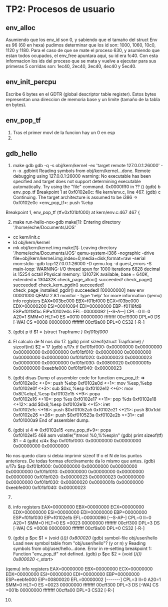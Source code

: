 TP2: Procesos de usuario
========================

env_alloc
---------

Asumiendo que los env_id son 0, y sabiendo que el tamaño del struct Env es 96 (60 en hexa)
pudimos determinar que los id son: 1000, 1060, 10c0, 1120 y 1180.
Para el caso de que se mate el proceso 630, y asumiendo que estan todos ocupados, el env_free
apuntara aqui, su id era fc40. Con esta informacion los ids del proceso que se mata y vuelve a
ejecutar para sus primeras 5 corridas son: 1ec40, 2ec40, 3ec40, 4ec40 y 5ec40.

env_init_percpu
---------------

Escribe 6 bytes en el GDTR (global descriptor table register). Estos bytes
representan una direccion de memoria base y un limite (tamaño de la tabla en bytes).

env_pop_tf
----------

1. Tras el primer movl de la funcion hay un 0 en esp
2.

gdb_hello
---------
1. make gdb
gdb -q -s obj/kern/kernel -ex 'target remote 127.0.0.1:26000' -n -x .gdbinit
Reading symbols from obj/kern/kernel...done.
Remote debugging using 127.0.0.1:26000
warning: No executable has been specified and target does not support
determining executable automatically.  Try using the "file" command.
0x0000fff0 in ?? ()
(gdb) b env_pop_tf
Breakpoint 1 at 0xf0102e0c: file kern/env.c, line 467.
(gdb) c
Continuing.
The target architecture is assumed to be i386
=> 0xf0102e0c <env_pop_tf>:	push   %ebp

Breakpoint 1, env_pop_tf (tf=0xf01bf000) at kern/env.c:467
467	{


2. make run-hello-nox-gdb
make[1]: Entering directory '/home/eche/Documents/JOS'
+ cc kern/init.c
+ ld obj/kern/kernel
+ mk obj/kern/kernel.img
make[1]: Leaving directory '/home/eche/Documents/JOS'
qemu-system-i386 -nographic -drive file=obj/kern/kernel.img,index=0,media=disk,format=raw -serial mon:stdio -gdb tcp:127.0.0.1:26000 -D qemu.log  -d guest_errors -S
main-loop: WARNING: I/O thread spun for 1000 iterations
6828 decimal is 15254 octal!
Physical memory: 131072K available, base = 640K, extended = 130432K
check_page_alloc() succeeded!
check_page() succeeded!
check_kern_pgdir() succeeded!
check_page_installed_pgdir() succeeded!
[00000000] new env 00001000
QEMU 2.8.1 monitor - type 'help' for more information
(qemu) info registers
EAX=003bc000 EBX=f01bf000 ECX=f03bc000 EDX=00000200
ESI=00010094 EDI=00000000 EBP=f0118fd8 ESP=f0118fbc
EIP=f0102e0c EFL=00000092 [--S-A--] CPL=0 II=0 A20=1 SMM=0 HLT=0
ES =0010 00000000 ffffffff 00cf9300 DPL=0 DS   [-WA]
CS =0008 00000000 ffffffff 00cf9a00 DPL=0 CS32 [-R-]


3. (gdb) p tf
$1 = (struct Trapframe *) 0xf01bf000*


4. El calculo de N nos dio 17.
(gdb) print sizeof(struct Trapframe) / sizeof(int)
$2 = 17
(gdb) x/17x tf
0xf01bf000:	0x00000000	0x00000000	0x00000000	0x00000000
0xf01bf010:	0x00000000	0x00000000	0x00000000	0x00000000
0xf01bf020:	0x00000023	0x00000023	0x00000000	0x00000000
0xf01bf030:	0x00800020	0x0000001b	0x00000000	0xeebfe000
0xf01bf040:	0x00000023


5. (gdb) disas
Dump of assembler code for function env_pop_tf:
=> 0xf0102e0c <+0>:	push   %ebp
   0xf0102e0d <+1>:	mov    %esp,%ebp
   0xf0102e0f <+3>:	sub    $0xc,%esp
   0xf0102e12 <+6>:	mov    0x8(%ebp),%esp
   0xf0102e15 <+9>:	popa   
   0xf0102e16 <+10>:	pop    %es
   0xf0102e17 <+11>:	pop    %ds
   0xf0102e18 <+12>:	add    $0x8,%esp
   0xf0102e1b <+15>:	iret   
   0xf0102e1c <+16>:	push   $0xf01052a5
   0xf0102e21 <+21>:	push   $0x1dd
   0xf0102e26 <+26>:	push   $0xf010523a
   0xf0102e2b <+31>:	call   0xf01000a9 <panic>
End of assembler dump.


6. (gdb) si 4
=> 0xf0102e15 <env_pop_tf+9>:	popa   
0xf0102e15	468		asm volatile("\tmovl %0,%%esp\n"
(gdb) print sizeof(tf)
$1 = 4
(gdb) x/4x $sp
0xf01bf000:	0x00000000	0x00000000	0x00000000	0x00000000

No nos quedo claro si debia imprimir sizeof tf o el N de los puntos anteriores. De todas formas
efectivamente da lo mismo que antes.
(gdb) x/17x $sp
0xf01bf000:	0x00000000	0x00000000	0x00000000	0x00000000
0xf01bf010:	0x00000000	0x00000000	0x00000000	0x00000000
0xf01bf020:	0x00000023	0x00000023	0x00000000	0x00000000
0xf01bf030:	0x00800020	0x0000001b	0x00000000	0xeebfe000
0xf01bf040:	0x00000023


7.


8. info registers
EAX=00000000 EBX=00000000 ECX=00000000 EDX=00000000
ESI=00000000 EDI=00000000 EBP=00000000 ESP=f01bf030
EIP=f0102e1b EFL=00000096 [--S-AP-] CPL=0 II=0 A20=1 SMM=0 HLT=0
ES =0023 00000000 ffffffff 00cff300 DPL=3 DS   [-WA]
CS =0008 00000000 ffffffff 00cf9a00 DPL=0 CS32 [-R-]


9. (gdb) p $pc
$1 = (void (*)()) 0x800020*
(gdb) symbol-file obj/user/hello
Load new symbol table from "obj/user/hello"? (y or n) y
Reading symbols from obj/user/hello...done.
Error in re-setting breakpoint 1: Function "env_pop_tf" not defined.
(gdb) p $pc
$2 = (void (*)()) 0x800020 <_start>*

(qemu) info registers
EAX=00000000 EBX=00000000 ECX=00000000 EDX=00000000
ESI=00000000 EDI=00000000 EBP=00000000 ESP=eebfe000
EIP=00800020 EFL=00000002 [-------] CPL=3 II=0 A20=1 SMM=0 HLT=0
ES =0023 00000000 ffffffff 00cff300 DPL=3 DS   [-WA]
CS =001b 00000000 ffffffff 00cffa00 DPL=3 CS32 [-R-]


10.
